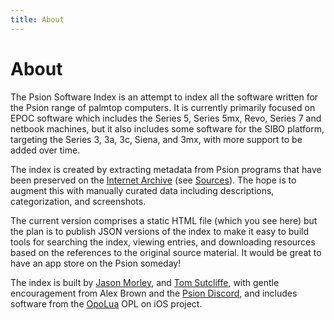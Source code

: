```yaml
---
title: About
---
```


# About

The Psion Software Index is an attempt to index all the software written for the Psion range of palmtop computers. It is currently primarily focused on EPOC software which includes the Series 5, Series 5mx, Revo, Series 7 and netbook machines, but it also includes some software for the SIBO platform, targeting the Series 3, 3a, 3c, Siena, and 3mx, with more support to be added over time.

The index is created by extracting metadata from Psion programs that have been preserved on the [Internet Archive](https://archive.org) (see <a href="#sources">Sources</a>). The hope is to augment this with manually curated data including descriptions, categorization, and screenshots.

The current version comprises a static HTML file (which you see here) but the plan is to publish JSON versions of the index to make it easy to build tools for searching the index, viewing entries, and downloading resources based on the references to the original source material. It would be great to have an app store on the Psion someday!

The index is built by [Jason Morley](https://jbmorley.co.uk), and [Tom Sutcliffe](https://github.com/tomsci), with gentle encouragement from Alex Brown and the [Psion Discord](https://discord.gg/8ZkKKkA), and includes software from the [OpoLua](https://opolua.org) OPL on iOS project.

